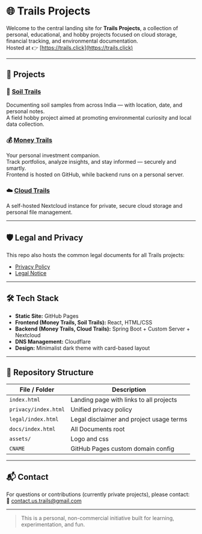 # 🌐 Trails Projects

Welcome to the central landing site for **Trails Projects**, a collection of personal, educational, and hobby projects focused on cloud storage, financial tracking, and environmental documentation.  
Hosted at 👉 [https://trails.click](https://trails.click)

---

## 📌 Projects

### 🧪 [Soil Trails](https://soil.trails.click)
Documenting soil samples from across India — with location, date, and personal notes.  
A field hobby project aimed at promoting environmental curiosity and local data collection.

### 💰 [Money Trails](https://money.trails.click)
Your personal investment companion.  
Track portfolios, analyze insights, and stay informed — securely and smartly.  
Frontend is hosted on GitHub, while backend runs on a personal server.

### ☁️ [Cloud Trails](https://cloud.trails.click)
A self-hosted Nextcloud instance for private, secure cloud storage and personal file management.

---

## 🛡️ Legal and Privacy

This repo also hosts the common legal documents for all Trails projects:

- [Privacy Policy](https://trails.click/privacy.html)
- [Legal Notice](https://trails.click/legal.html)

---

## 🛠️ Tech Stack

- **Static Site:** GitHub Pages
- **Frontend (Money Trails, Soil Trails):** React, HTML/CSS
- **Backend (Money Trails, Cloud Trails):** Spring Boot + Custom Server + Nextcloud
- **DNS Management:** Cloudflare
- **Design:** Minimalist dark theme with card-based layout

---

## 📂 Repository Structure
| File / Folder        | Description                              |
|----------------------|------------------------------------------|
| `index.html`         | Landing page with links to all projects  |
| `privacy/index.html` | Unified privacy policy                   |
| `legal/index.html`   | Legal disclaimer and project usage terms |
| `docs/index.html`    | All Documents root                       |
| `assets/`            | Logo and css                             |
| `CNAME`              | GitHub Pages custom domain config        |

---

## 📬 Contact

For questions or contributions (currently private projects), please contact:  
📧 [contact.us.trails@gmail.com](mailto:contact.us.trails@gmail.com)

---

> This is a personal, non-commercial initiative built for learning, experimentation, and fun.
